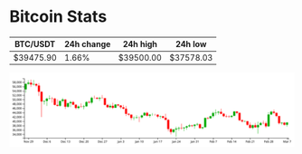# Bitcoin Stats

BTC/USDT|24h change|24h high|24h low|
|---|---|---|---|
|$39475.90|1.66%|$39500.00|$37578.03|

<img src="./chart.svg">
